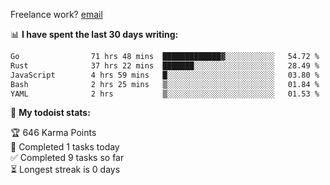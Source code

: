 Freelance work? [email](mailto:fanosoro@gmail.com)

📊 **I have spent the last 30 days writing:**
<!--START_SECTION:waka-->

```txt
Go                71 hrs 48 mins  █████████████▓░░░░░░░░░░░   54.72 %
Rust              37 hrs 22 mins  ███████░░░░░░░░░░░░░░░░░░   28.49 %
JavaScript        4 hrs 59 mins   █░░░░░░░░░░░░░░░░░░░░░░░░   03.80 %
Bash              2 hrs 25 mins   ▒░░░░░░░░░░░░░░░░░░░░░░░░   01.84 %
YAML              2 hrs           ▒░░░░░░░░░░░░░░░░░░░░░░░░   01.53 %
```

<!--END_SECTION:waka-->

🚧 **My todoist stats:**
<!-- TODO-IST:START -->
🏆  646 Karma Points           
🌸  Completed 1 tasks today           
✅  Completed 9 tasks so far           
⏳  Longest streak is 0 days
<!-- TODO-IST:END -->
